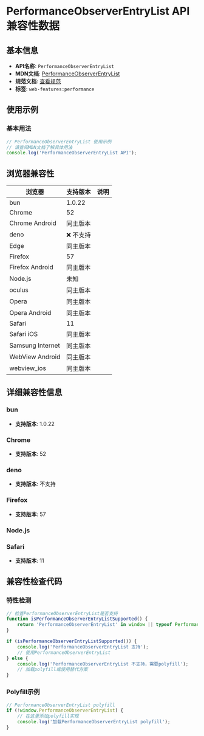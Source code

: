# PerformanceObserverEntryList API 兼容性数据

## 基本信息

- **API名称**: `PerformanceObserverEntryList`
- **MDN文档**: [PerformanceObserverEntryList](https://developer.mozilla.org/docs/Web/API/PerformanceObserverEntryList)
- **规范文档**: [查看规范](https://w3c.github.io/performance-timeline/#performanceobserverentrylist-interface)
- **标签**: `web-features:performance`

## 使用示例

### 基本用法

```javascript
// PerformanceObserverEntryList 使用示例
// 请查阅MDN文档了解具体用法
console.log('PerformanceObserverEntryList API');
```

## 浏览器兼容性

| 浏览器 | 支持版本 | 说明 |
|--------|----------|------|
| bun | 1.0.22 |  |
| Chrome | 52 |  |
| Chrome Android | 同主版本 |  |
| deno | ❌ 不支持 |  |
| Edge | 同主版本 |  |
| Firefox | 57 |  |
| Firefox Android | 同主版本 |  |
| Node.js | 未知 |  |
| oculus | 同主版本 |  |
| Opera | 同主版本 |  |
| Opera Android | 同主版本 |  |
| Safari | 11 |  |
| Safari iOS | 同主版本 |  |
| Samsung Internet | 同主版本 |  |
| WebView Android | 同主版本 |  |
| webview_ios | 同主版本 |  |

## 详细兼容性信息

### bun

- **支持版本**: 1.0.22

### Chrome

- **支持版本**: 52

### deno

- **支持版本**: 不支持

### Firefox

- **支持版本**: 57

### Node.js


### Safari

- **支持版本**: 11

## 兼容性检查代码

### 特性检测

```javascript
// 检查PerformanceObserverEntryList是否支持
function isPerformanceObserverEntryListSupported() {
    return 'PerformanceObserverEntryList' in window || typeof PerformanceObserverEntryList !== 'undefined';
}

if (isPerformanceObserverEntryListSupported()) {
    console.log('PerformanceObserverEntryList 支持');
    // 使用PerformanceObserverEntryList
} else {
    console.log('PerformanceObserverEntryList 不支持，需要polyfill');
    // 加载polyfill或使用替代方案
}
```

### Polyfill示例

```javascript
// PerformanceObserverEntryList polyfill
if (!window.PerformanceObserverEntryList) {
    // 在这里添加polyfill实现
    console.log('加载PerformanceObserverEntryList polyfill');
}
```

